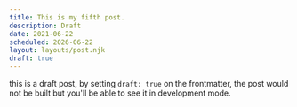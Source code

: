 ```yaml
---
title: This is my fifth post.
description: Draft
date: 2021-06-22
scheduled: 2026-06-22
layout: layouts/post.njk
draft: true
---
```


this is a draft post, by setting `draft: true` on the frontmatter, the post would not be built but you'll be able to see it in development mode.
